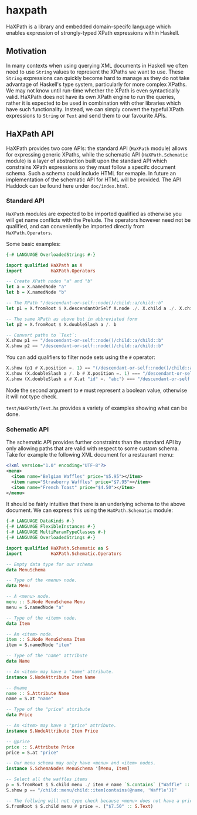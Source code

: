 # haxpath
HaXPath is a library and embedded domain-specifc language which enables expression of strongly-typed XPath expressions
within Haskell.

## Motivation
In many contexts when using querying XML documents in Haskell we often need to use `String` values to represent the
XPaths we want to use. These `String` expressions can quickly become hard to manage as they do not take advantage of
Haskell's type system, particularly for more complex XPaths. We may not know until run-time whether the XPath is even
syntactically valid. HaXPath does not have its own XPath engine to run the queries, rather it is expected to be used
in combination with other libraries which have such functionality. Instead, we can simply convert the typeful XPath
expressions to `String` or `Text` and send them to our favourite APIs.

## HaXPath API
HaXPath provides two core APIs: the standard API (`HaXPath` module) allows for expressing generic XPaths, while
the schematic API (`HaXPath.Schematic` module) is a layer of abstraction built upon the standard API which constrains
XPath expressions so they must follow a specifc document schema. Such a schema could include HTML for exmaple. In
future an implementation of the schematic API for HTML will be provided. The API Haddock can be found here under
`doc/index.html`. 

### Standard API
`HaXPath` modules are expected to be imported qualified as otherwise you will get name conflicts with the Prelude. The
operators however need not be qualified, and can conveniently be imported directly from `HaXPath.Operators`.

Some basic examples:

```haskell
{-# LANGUAGE OverloadedStrings #-}

import qualified HaXPath as X
import           HaXPath.Operators

-- Create XPath nodes "a" and "b"
let a = X.namedNode "a"
let b = X.namedNode "b"

-- The XPath "/descendant-or-self::node()/child::a/child::b"
let p1 = X.fromRoot $ X.descendantOrSelf X.node ./. X.child a ./. X.child b

-- The same XPath as above but in abbreviated form
let p2 = X.fromRoot $ X.doubleSlash a /. b

-- Convert paths to `Text`:
X.show p1 == "/descendant-or-self::node()/child::a/child::b"
X.show p2 == "/descendant-or-self::node()/child::a/child::b"
```

You can add qualifiers to filter node sets using the `#` operator:

```haskell
X.show (p1 # X.position =. 1) == "(/descendant-or-self::node()/child::a/child::b)[position() = 1]"
X.show (X.doubleSlash a /. b # X.position =. 1) === "/descendant-or-self::node()/child::a/child::b[position() = 1]"
X.show (X.doubleSlash a # X.at "id" =. "abc") === "/descendant-or-self::node()/child::a[@id = 'abc']"
```

Node the second argument to `#` must represent a boolean value, otherwise it will not type check.

`test/HaXPath/Test.hs` provides a variety of examples showing what can be done.

### Schematic API
The schematic API provides further constraints than the standard API by only allowing paths that are valid with respect
to some custom schema. Take for example the following XML document for a restaurant menu:

```xml
<?xml version="1.0" encoding="UTF-8"?>
<menu>
  <item name="Belgian Waffles" price="$5.95"></item>
  <item name="Strawberry Waffles" price="$7.95"></item>
  <item name="French Toast" price="$4.50"></item>
</menu>
```
It should be fairly intuitive that there is an underlying schema to the above document. We can express this using the
`HaXPath.Schematic` module:

```haskell
{-# LANGUAGE DataKinds #-}
{-# LANGUAGE FlexibleInstances #-}
{-# LANGUAGE MultiParamTypeClasses #-}
{-# LANGUAGE OverloadedStrings #-}

import qualified HaXPath.Schematic as S
import           HaXPath.Schematic.Operators

-- Empty data type for our schema
data MenuSchema

-- Type of the <menu> node.
data Menu

-- A <menu> node.
menu :: S.Node MenuSchema Menu
menu = S.namedNode "a"

-- Type of the <item> node.
data Item

-- An <item> node.
item :: S.Node MenuSchema Item
item = S.namedNode "item"

-- Type of the "name" attribute
data Name

-- An <item> may have a "name" attribute.
instance S.NodeAttribute Item Name

-- @name
name :: S.Attribute Name
name = S.at "name"

-- Type of the "price" attribute
data Price

-- An <item> may have a "price" attribute.
instance S.NodeAttribute Item Price

-- @price
price :: S.Attribute Price
price = S.at "price"

-- Our menu schema may only have <menu> and <item> nodes.
instance S.SchemaNodes MenuSchema '[Menu, Item]

-- Select all the waffles items
p = S.fromRoot $ S.child menu ./ item # name `S.contains` ("Waffle" :: S.Text)
S.show p == "/child::menu/child::item[contains(@name, 'Waffle')]"

-- The follwing will not type check because <menu> does not have a price
S.fromRoot $ S.child menu # price =. ("$7.50" :: S.Text)
```
